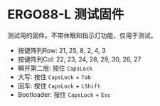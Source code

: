 # ERGO88-L 测试固件

测试用的固件。不带休眠和指示灯功能，仅用于测试。

- 按键阵列Row: 21, 25, 8, 2, 4, 3
- 按键阵列Col: 22, 23, 24, 28, 29, 30, 26, 27
- 瞬开第二层: 按住 `CapsLock`
- 大写: 按住 `CapsLock` + `Tab`
- 回车: 按住 `CapsLock` + `LShift`
- Bootloader: 按住 `CapsLock` + `Esc`
